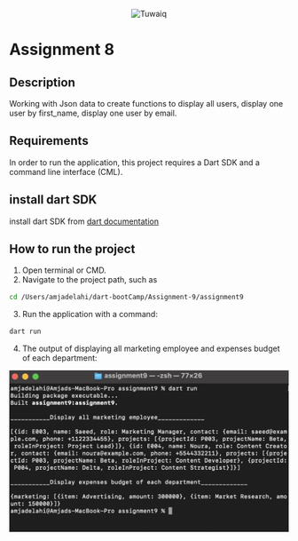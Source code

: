 <p align="center">
<img src="https://github.com/user-attachments/assets/eab8d15e-269d-4664-a124-221fc43ea36a" alt="Tuwaiq" width="400"/>
<br/>

# Assignment 8

## Description

 Working with Json data to create functions to display all users, display one user by first_name, display one user by email.

## Requirements

 In order to run the application, this project requires a Dart SDK and a command line interface (CML).

## install dart SDK
 install dart SDK from [dart documentation](https://dart.dev/get-dart)

## How to run the project

1. Open terminal or CMD.
2. Navigate to the project path, such as 
```bash
cd /Users/amjadelahi/dart-bootCamp/Assignment-9/assignment9

```
 3. Run the application with a command: 
```bash
dart run
```
 4. The output of displaying all marketing employee and expenses budget of each department:
      
<p align="center">
<img src="assets/output_of_assignment9.png" alt="output_of_assignment9" width="800"/>
<br/>


